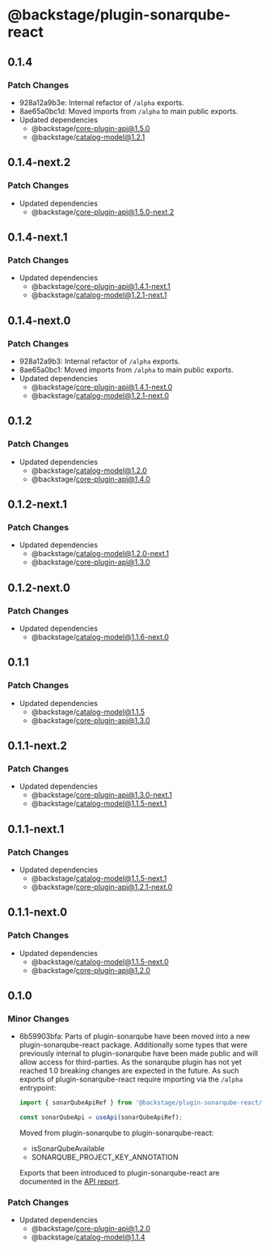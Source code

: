 # @backstage/plugin-sonarqube-react

## 0.1.4

### Patch Changes

- 928a12a9b3e: Internal refactor of `/alpha` exports.
- 8ae65a0bc1d: Moved imports from `/alpha` to main public exports.
- Updated dependencies
  - @backstage/core-plugin-api@1.5.0
  - @backstage/catalog-model@1.2.1

## 0.1.4-next.2

### Patch Changes

- Updated dependencies
  - @backstage/core-plugin-api@1.5.0-next.2

## 0.1.4-next.1

### Patch Changes

- Updated dependencies
  - @backstage/core-plugin-api@1.4.1-next.1
  - @backstage/catalog-model@1.2.1-next.1

## 0.1.4-next.0

### Patch Changes

- 928a12a9b3: Internal refactor of `/alpha` exports.
- 8ae65a0bc1: Moved imports from `/alpha` to main public exports.
- Updated dependencies
  - @backstage/core-plugin-api@1.4.1-next.0
  - @backstage/catalog-model@1.2.1-next.0

## 0.1.2

### Patch Changes

- Updated dependencies
  - @backstage/catalog-model@1.2.0
  - @backstage/core-plugin-api@1.4.0

## 0.1.2-next.1

### Patch Changes

- Updated dependencies
  - @backstage/catalog-model@1.2.0-next.1
  - @backstage/core-plugin-api@1.3.0

## 0.1.2-next.0

### Patch Changes

- Updated dependencies
  - @backstage/catalog-model@1.1.6-next.0

## 0.1.1

### Patch Changes

- Updated dependencies
  - @backstage/catalog-model@1.1.5
  - @backstage/core-plugin-api@1.3.0

## 0.1.1-next.2

### Patch Changes

- Updated dependencies
  - @backstage/core-plugin-api@1.3.0-next.1
  - @backstage/catalog-model@1.1.5-next.1

## 0.1.1-next.1

### Patch Changes

- Updated dependencies
  - @backstage/catalog-model@1.1.5-next.1
  - @backstage/core-plugin-api@1.2.1-next.0

## 0.1.1-next.0

### Patch Changes

- Updated dependencies
  - @backstage/catalog-model@1.1.5-next.0
  - @backstage/core-plugin-api@1.2.0

## 0.1.0

### Minor Changes

- 6b59903bfa: Parts of plugin-sonarqube have been moved into a new plugin-sonarqube-react package. Additionally some types that were
  previously internal to plugin-sonarqube have been made public and will allow access for third-parties. As the sonarqube
  plugin has not yet reached 1.0 breaking changes are expected in the future. As such exports of plugin-sonarqube-react
  require importing via the `/alpha` entrypoint:

  ```ts
  import { sonarQubeApiRef } from '@backstage/plugin-sonarqube-react/alpha';

  const sonarQubeApi = useApi(sonarQubeApiRef);
  ```

  Moved from plugin-sonarqube to plugin-sonarqube-react:

  - isSonarQubeAvailable
  - SONARQUBE_PROJECT_KEY_ANNOTATION

  Exports that been introduced to plugin-sonarqube-react are documented in the [API report](https://github.com/backstage/backstage/blob/master/plugins/sonarqube-react/api-report.md).

### Patch Changes

- Updated dependencies
  - @backstage/core-plugin-api@1.2.0
  - @backstage/catalog-model@1.1.4
